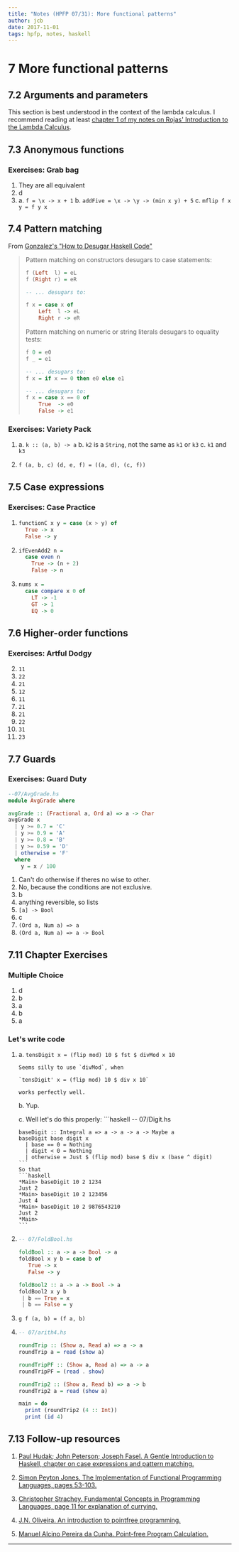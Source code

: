 ```yaml
---
title: "Notes (HPFP 07/31): More functional patterns"
author: jcb
date: 2017-11-01
tags: hpfp, notes, haskell
---
```


# 7 More functional patterns

## 7.2 Arguments and parameters

This section is best understood in the context of the lambda calculus. I
recommend reading at least [chapter 1 of my notes on Rojas' Introduction to
the Lambda Calculus](/posts/workthrough-lambda-calculus-rojas.html#definition).

## 7.3 Anonymous functions

### Exercises: Grab bag

1.  They are all equivalent
2.  d
3.  a. `f = \x -> x + 1`
    b. `addFive = \x -> \y -> (min x y) + 5`
    c. `mflip f x y = f y x`

## 7.4 Pattern matching

From [Gonzalez's "How to Desugar Haskell Code"](https://github.com/johnchandlerburnham/hpffp-resources/blob/master/Chapter-02/How%20to%20desugar%20Haskell%20code.pdf)

> Pattern matching on constructors desugars to case statements:
>
> ```haskell
> f (Left  l) = eL
> f (Right r) = eR
>
> -- ... desugars to:
>
> f x = case x of
>     Left  l -> eL
>     Right r -> eR
> ```
>
> Pattern matching on numeric or string literals desugars to equality tests:
>
> ```haskell
> f 0 = e0
> f _ = e1
>
> -- ... desugars to:
> f x = if x == 0 then e0 else e1
>
> -- ... desugars to:
> f x = case x == 0 of
>     True  -> e0
>     False -> e1
> ```


### Exercises: Variety Pack

1.  a. `k :: (a, b) -> a`
    b. `k2` is a `String`, not the same as `k1` or `k3`
    c. `k1` and `k3`

2.  `f (a, b, c) (d, e, f) = ((a, d), (c, f))`

## 7.5 Case expressions

### Exercises: Case Practice

1.
    ```haskell
    functionC x y = case (x > y) of
      True -> x
      False -> y
    ```

2.
    ```haskell
    ifEvenAdd2 n =
      case even n
        True -> (n + 2)
        False -> n
    ```

3.
    ```haskell
    nums x =
      case compare x 0 of
        LT -> -1
        GT -> 1
        EQ -> 0
    ```

## 7.6 Higher-order functions

### Exercises: Artful Dodgy

2. `11`
3. `22`
4. `21`
5. `12`
6. `11`
7. `21`
8. `21`
9. `22`
10. `31`
11. `23`

## 7.7 Guards

### Exercises: Guard Duty

```haskell
--07/AvgGrade.hs
module AvgGrade where

avgGrade :: (Fractional a, Ord a) => a -> Char
avgGrade x
  | y >= 0.7 = 'C'
  | y >= 0.9 = 'A'
  | y >= 0.8 = 'B'
  | y >= 0.59 = 'D'
  | otherwise = 'F'
  where
    y = x / 100
```

1. Can't do otherwise if theres no wise to other.
2. No, because the conditions are not exclusive.
3. b
4. anything reversible, so lists
5. `[a] -> Bool`
6. c
7. `(Ord a, Num a) => a`
8. `(Ord a, Num a) => a -> Bool`


## 7.11 Chapter Exercises

### Multiple Choice

1. d
2. b
3. a
4. b
5. a

### Let's write code

1.  a.  `tensDigit x = (flip mod) 10 $ fst $ divMod x 10`

        Seems silly to use `divMod`, when

        `tensDigit' x = (flip mod) 10 $ div x 10`

        works perfectly well.


    b.  Yup.

    c.  Well let's do this properly:
        ```haskell
        -- 07/Digit.hs

        baseDigit :: Integral a => a -> a -> a -> Maybe a
        baseDigit base digit x
          | base == 0 = Nothing
          | digit < 0 = Nothing
          | otherwise = Just $ (flip mod) base $ div x (base ^ digit)
        ```
        So that
        ```haskell
        *Main> baseDigit 10 2 1234
        Just 2
        *Main> baseDigit 10 2 123456
        Just 4
        *Main> baseDigit 10 2 9876543210
        Just 2
        *Main>
        ```

2.
    ```haskell
    -- 07/FoldBool.hs

    foldBool :: a -> a -> Bool -> a
    foldBool x y b = case b of
       True -> x
       False -> y

    foldBool2 :: a -> a -> Bool -> a
    foldBool2 x y b
     | b == True = x
     | b == False = y
    ```

3. `g f (a, b) = (f a, b)`

4.
    ```haskell
    -- 07/arith4.hs

    roundTrip :: (Show a, Read a) => a -> a
    roundTrip a = read (show a)

    roundTripPF :: (Show a, Read a) => a -> a
    roundTripPF = (read . show)

    roundTrip2 :: (Show a, Read b) => a -> b
    roundTrip2 a = read (show a)

    main = do
      print (roundTrip2 (4 :: Int))
      print (id 4)
    ```

## 7.13 Follow-up resources

1. [Paul Hudak; John Peterson; Joseph Fasel. A Gentle Introduction
to Haskell, chapter on case expressions and pattern matching.](https://github.com/johnchandlerburnham/hpffp-resources/blob/master/Chapter-07/Case%20Expressions%20and%20Pattern%20Matching.pdf)

2. [Simon Peyton Jones. The Implementation of Functional Programming Languages, pages
53-103.](https://github.com/johnchandlerburnham/hpffp-resources/blob/master/Chapter-07/The%20Implementation%20of%20Functional%20Programming%20Languages.pdf)

3. [Christopher Strachey. Fundamental Concepts in Programming
Languages, page 11 for explanation of
currying.](https://github.com/johnchandlerburnham/hpffp-resources/blob/master/Chapter-07/Fundamental%20Concepts%20in%20Programming%20Languages.pdf)
4. [J.N. Oliveira. An introduction to pointfree programming.](http://www.di.uminho.pt/~jno/ps/iscalc_1.ps.gz)
5. [Manuel Alcino Pereira da Cunha. Point-free Program
   Calculation.](https://github.com/johnchandlerburnham/hpffp-resources/blob/master/Chapter-07/Point-free%20Program%20Calculation.pdf)

---
